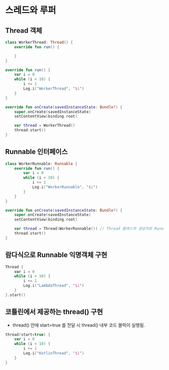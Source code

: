 # 스레드와 루퍼

## Thread 객체

```kotlin
class WorkerThread: Thread() {
    override fun run() {

    }
}
```

```kotlin
override fun run() {
    var i = 0
    while (i < 10) {
        i += 1
        Log.i("WorkerThread", "$i")
    }
}
```

```kotlin
override fun onCreate(savedInstanceState: Bundle?) {
    super.onCreate(savedInstanceState)
    setContentView(binding.root)

    var thread = WorkerThread()
    thread.start()
}
```

## Runnable 인터페이스

```kotlin
class WorkerRunnable: Runnable {
    override fun run() {
        var i = 0
        while (i < 10) {
            i += 1
            Log.i("WorkerRunnable", "$i")
        }
    }
}
```

```kotlin
override fun onCreate(savedInstanceState: Bundle?) {
    super.onCreate(savedInstanceState)
    setContentView(binding.root)

    var thread = Thread(WorkerRunnable()) // Thread 클래스의 생성자로 Runnable 객체 전달
    thread.start()
}
```

## 람다식으로 Runnable 익명객체 구현

```kotlin
Thread {
    var i = 0
    while (i < 10) {
        i += 1
        Log.i("LambdaThread", "$i")
    }
}.start()
```

## 코틀린에서 제공하는 thread() 구현

- thread() 안에 start=true 를 전달 시 thread() 내부 코드 블럭이 실행됨.

```kotlin
thread(start=true) {
    var i = 0
    while (i < 10) {
        i += 1
        Log.i("KotlinThread", "$i")
    }
}
```